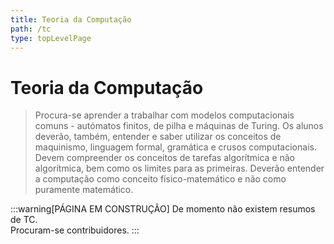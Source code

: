 ```yaml
---
title: Teoria da Computação
path: /tc
type: topLevelPage
---
```


# Teoria da Computação

> Procura-se aprender a trabalhar com modelos computacionais comuns - autómatos finitos, de pilha e máquinas de Turing. Os alunos deverão, também, entender e saber utilizar os conceitos de maquinismo, linguagem formal, gramática e crusos computacionais.  
> Devem compreender os conceitos de tarefas algorítmica e não algorítmica, bem como os limites para as primeiras. Deverão entender a computação como conceito físico-matemático e não como puramente matemático.

:::warning[PÁGINA EM CONSTRUÇÃO]
De momento não existem resumos de TC.  
Procuram-se contribuidores.
:::
